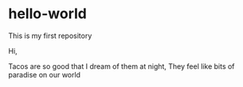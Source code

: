 # hello-world
This is my first repository

Hi,

Tacos are so good that I dream of them at night,
They feel like bits of paradise on our world

